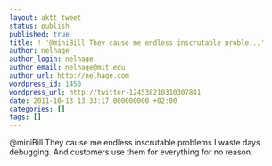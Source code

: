 ```yaml
---
layout: aktt_tweet
status: publish
published: true
title: ! '@miniBill They cause me endless inscrutable proble...'
author: nelhage
author_login: nelhage
author_email: nelhage@mit.edu
author_url: http://nelhage.com
wordpress_id: 1450
wordpress_url: http://twitter-124538210310307841
date: 2011-10-13 13:33:17.000000000 +02:00
categories: []
tags: []
---
```

@miniBill They cause me endless inscrutable problems I waste days debugging. And customers use them for everything for no reason.
